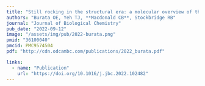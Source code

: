 ```yaml
---
title: "Still rocking in the structural era: a molecular overview of the Small Multidrug Resistance (SMR) transporter family"
authors: "Burata OE, Yeh TJ, **Macdonald CB**, Stockbridge RB"
journal: "Journal of Biological Chemistry"
pub_date: "2022-09-12"
image: "/assets/img/pub/2022-burata.png"
pmid: "36100040"
pmcid: PMC9574504
pdf: "http://cdn.odcambc.com/publications/2022_burata.pdf"

links:
  - name: "Publication"
    url: "https://doi.org/10.1016/j.jbc.2022.102482"
---
```


	

